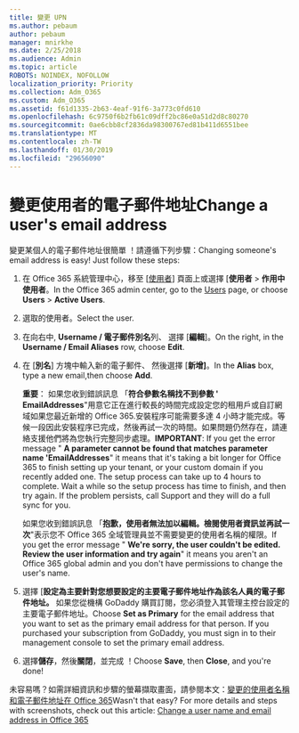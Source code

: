 ```yaml
---
title: 變更 UPN
ms.author: pebaum
author: pebaum
manager: mnirkhe
ms.date: 2/25/2018
ms.audience: Admin
ms.topic: article
ROBOTS: NOINDEX, NOFOLLOW
localization_priority: Priority
ms.collection: Adm_O365
ms.custom: Adm_O365
ms.assetid: f61d1335-2b63-4eaf-91f6-3a773c0fd610
ms.openlocfilehash: 6c9750f6b2fb61c09dff2bc86e0a51d2d8c80270
ms.sourcegitcommit: 0ae6cbb8cf2836da98300767ed81b411d6551bee
ms.translationtype: MT
ms.contentlocale: zh-TW
ms.lasthandoff: 01/30/2019
ms.locfileid: "29656090"
---
```

# <a name="change-a-users-email-address"></a><span data-ttu-id="6b4f2-102">變更使用者的電子郵件地址</span><span class="sxs-lookup"><span data-stu-id="6b4f2-102">Change a user's email address</span></span>

<span data-ttu-id="6b4f2-p101">變更某個人的電子郵件地址很簡單 ！請遵循下列步驟：</span><span class="sxs-lookup"><span data-stu-id="6b4f2-p101">Changing someone's email address is easy! Just follow these steps:</span></span>
  
1. <span data-ttu-id="6b4f2-105">在 Office 365 系統管理中心，移至 [[使用者](https://go.microsoft.com/fwlink/p/?linkid=834822)] 頁面上或選擇 [**使用者** \> **作用中使用者**。</span><span class="sxs-lookup"><span data-stu-id="6b4f2-105">In the Office 365 admin center, go to the [Users](https://go.microsoft.com/fwlink/p/?linkid=834822) page, or choose **Users** \> **Active Users**.</span></span>
    
2. <span data-ttu-id="6b4f2-106">選取的使用者。</span><span class="sxs-lookup"><span data-stu-id="6b4f2-106">Select the user.</span></span>
    
3. <span data-ttu-id="6b4f2-107">在向右中, **Username / 電子郵件別名**列、 選擇 [**編輯**]。</span><span class="sxs-lookup"><span data-stu-id="6b4f2-107">On the right, in the **Username / Email Aliases** row, choose **Edit**.</span></span>
    
4. <span data-ttu-id="6b4f2-108">在 [**別名**] 方塊中輸入新的電子郵件、 然後選擇 [**新增]**。</span><span class="sxs-lookup"><span data-stu-id="6b4f2-108">In the **Alias** box, type a new email,then choose **Add**.</span></span>
    
    <span data-ttu-id="6b4f2-p102">**重要**： 如果您收到錯誤訊息 「**符合參數名稱找不到參數 ' EmailAddresses**"用意它正在進行較長的時間完成設定您的租用戶或自訂網域如果您最近新增的 Office 365.安裝程序可能需要多達 4 小時才能完成。等候一段因此安裝程序已完成，然後再試一次的時間。如果問題仍然存在，請連絡支援他們將為您執行完整同步處理。</span><span class="sxs-lookup"><span data-stu-id="6b4f2-p102">**IMPORTANT**: If you get the error message " **A parameter cannot be found that matches parameter name 'EmailAddresses**" it means that it's taking a bit longer for Office 365 to finish setting up your tenant, or your custom domain if you recently added one. The setup process can take up to 4 hours to complete. Wait a while so the setup process has time to finish, and then try again. If the problem persists, call Support and they will do a full sync for you.</span></span>
    
    <span data-ttu-id="6b4f2-113">如果您收到錯誤訊息 「**抱歉，使用者無法加以編輯。檢閱使用者資訊並再試一次**"表示您不 Office 365 全域管理員並不需要變更的使用者名稱的權限。</span><span class="sxs-lookup"><span data-stu-id="6b4f2-113">If you get the error message " **We're sorry, the user couldn't be edited. Review the user information and try again**" it means you aren't an Office 365 global admin and you don't have permissions to change the user's name.</span></span>
    
5. <span data-ttu-id="6b4f2-p103">選擇 [**設定為主要針對您想要設定的主要電子郵件地址作為該名人員的電子郵件地址。** 如果您從機構 GoDaddy 購買訂閱，您必須登入其管理主控台設定的主要電子郵件地址。</span><span class="sxs-lookup"><span data-stu-id="6b4f2-p103">Choose **Set as Primary** for the email address that you want to set as the primary email address for that person. If you purchased your subscription from GoDaddy, you must sign in to their management console to set the primary email address.</span></span> 
    
6. <span data-ttu-id="6b4f2-116">選擇**儲存**，然後**關閉**，並完成 ！</span><span class="sxs-lookup"><span data-stu-id="6b4f2-116">Choose **Save**, then **Close**, and you're done!</span></span>
    
<span data-ttu-id="6b4f2-p104">未容易嗎？如需詳細資訊和步驟的螢幕擷取畫面，請參閱本文：[變更的使用者名稱和電子郵件地址在 Office 365](https://support.office.com/article/https://support.office.com/article/Change-a-user-name-and-email-address-in-Office-365-fb5ac074-e203-4e1f-9843-b9d1a3e03297.aspx)</span><span class="sxs-lookup"><span data-stu-id="6b4f2-p104">Wasn't that easy? For more details and steps with screenshots, check out this article: [Change a user name and email address in Office 365](https://support.office.com/article/https://support.office.com/article/Change-a-user-name-and-email-address-in-Office-365-fb5ac074-e203-4e1f-9843-b9d1a3e03297.aspx)</span></span>
  

